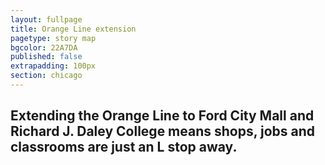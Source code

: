 ```yaml
---
layout: fullpage
title: Orange Line extension
pagetype: story map
bgcolor: 22A7DA
published: false
extrapadding: 100px
section: chicago
---
```


## Extending the Orange Line to Ford City Mall and Richard J. Daley College means shops, jobs and classrooms are just an L stop away.